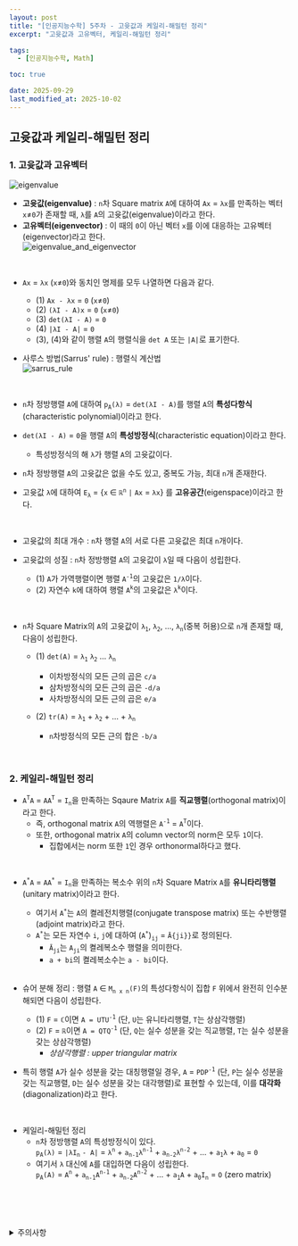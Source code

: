 ```yaml
---
layout: post
title: "[인공지능수학] 5주차 - 고윳값과 케일리-해밀턴 정리"
excerpt: "고윳값과 고유벡터, 케일리-해밀턴 정리"

tags:
  - [인공지능수학, Math]

toc: true

date: 2025-09-29
last_modified_at: 2025-10-02
---
```

## 고윳값과 케일리-해밀턴 정리
### 1. 고윳값과 고유벡터
![eigenvalue][def]  

- **고윳값(eigenvalue)** : `n`차 Square matrix `A`에 대하여 `Ax` = `λx`를 만족하는 벡터 `x`≠`0`가 존재할 때, `λ`를 `A`의 고윳값(eigenvalue)이라고 한다.  
- **고유벡터(eigenvector)** : 이 때의 `0`이 아닌 벡터 `x`를 이에 대응하는 고유벡터(eigenvector)라고 한다.  
![eigenvalue_and_eigenvector][def2]  

<br>

- `Ax` = `λx` (`x`≠`0`)와 동치인 명제를 모두 나열하면 다음과 같다.
  - (1) `Ax - λx` = `0` (`x`≠`0`)  
  - (2) `(λI - A)x` = `0` (`x`≠`0`)  
  - (3) `det(λI - A)` = `0`
  - (4) `|λI - A|` = `0`  
  - (3), (4)와 같이 행렬 `A`의 행렬식을 `det A` 또는 `|A|`로 표기한다.  

- 사루스 방법(Sarrus' rule) : 행렬식 계산법  
![sarrus_rule][def3]  

<br>

- `n`차 정방행렬 `A`에 대하여 `p`<sub>`A`</sub>`(λ)` = `det(λI - A)`를 행렬 `A`의 **특성다항식**(characteristic polynomial)이라고 한다.  
- `det(λI - A)` = `0`을 행렬 `A`의 **특성방정식**(characteristic equation)이라고 한다.  
  - 특성방정식의 해 `λ`가 행렬 `A`의 고윳값이다.  

- `n`차 정방행렬 `A`의 고윳값은 없을 수도 있고, 중복도 가능, 최대 `n`개 존재한다.  
- 고윳값 `λ`에 대하여 `E`<sub>`λ`</sub> = {`x` ∈ `ℝ`<sup>`n`</sup> `|` `Ax` = `λx`} 를 **고유공간**(eigenspace)이라고 한다.  

<br>

- 고윳값의 최대 개수 : `n`차 행렬 `A`의 서로 다른 고윳값은 최대 `n`개이다.

- 고윳값의 성질 : `n`차 정방행렬 `A`의 고윳값이 `λ`일 때 다음이 성립한다.
  - (1) `A`가 가역행렬이면 행렬 `A`<sup>`-1`</sup>의 고윳값은 `1/λ`이다.  
  - (2) 자연수 `k`에 대하여 행렬 `A`<sup>`k`</sup>의 고윳값은 `λ`<sup>`k`</sup>이다.  

<br>

- `n`차 Square Matrix의 `A`의 고윳값이 `λ`<sub>`1`</sub>, `λ`<sub>`2`</sub>, ..., `λ`<sub>`n`</sub>(중복 허용)으로 `n`개 존재할 때, 다음이 성립한다.  
  - (1) `det(A)` = `λ`<sub>`1`</sub> `λ`<sub>`2`</sub> ... `λ`<sub>`n`</sub>
    - 이차방정식의 모든 근의 곱은 `c/a`
    - 삼차방정식의 모든 근의 곱은 `-d/a`
    - 사차방정식의 모든 근의 곱은 `e/a`

  - (2) `tr(A)` = `λ`<sub>`1`</sub> + `λ`<sub>`2`</sub> + ... + `λ`<sub>`n`</sub>  
    - `n`차방정식의 모든 근의 합은 `-b/a`

<br>

### 2. 케일리-해밀턴 정리
- `A`<sup>`T`</sup>`A` = `AA`<sup>`T`</sup> = `I`<sub>`n`</sub>을 만족하는 Sqaure Matrix `A`를 **직교행렬**(orthogonal matrix)이라고 한다.  
  - 즉, orthogonal matrix `A`의 역행렬은 `A`<sup>`-1`</sup> = `A`<sup>`T`</sup>이다.  
  - 또한, orthogonal matrix `A`의 column vector의 norm은 모두 `1`이다.
    - 집합에서는 norm 또한 `1`인 경우 orthonormal하다고 했다.

<br>

- `A`<sup>`*`</sup>`A` = `AA`<sup>`*`</sup> = `I`<sub>`n`</sub>을 만족하는 복소수 위의 `n`차 Square Matrix `A`를 **유니타리행렬**(unitary matrix)이라고 한다.  
  - 여기서 `A`<sup>`*`</sup>는 `A`의 켤레전치행렬(conjugate transpose matrix) 또는 수반행렬(adjoint matrix)라고 한다.
  - `A`<sup>`*`</sup>는 모든 자연수 `i`, `j`에 대하여 (`A`<sup>`*`</sup>)<sub>`ij`</sub> = `Ā{ji}}`로 정의된다.  
    - `Ā`<sub>`ji`</sub>는 `A`<sub>`ji`</sub>의 켤레복소수 행렬을 의미한다.
    - `a + bi`의 켤레복소수는 `a - bi`이다.  

  <br>

- 슈어 분해 정리 : 행렬 `A` ∈ `M`<sub>`n x n`</sub>`(F)`의 특성다항식이 집합 `F` 위에서 완전히 인수분해되면 다음이 성립한다.  
  - (1) `F` = `ℂ`이면 `A = UTU`<sup>`-1`</sup> (단, `U`는 유니타리행렬, `T`는 상삼각행렬)  
  - (2) `F` = `ℝ`이면 `A = QTQ`<sup>`-1`</sup> (단, `Q`는 실수 성분을 갖는 직교행렬, `T`는 실수 성분을 갖는 상삼각행렬)
    - *상삼각행렬 : upper triangular matrix*  

- 특히 행렬 `A`가 실수 성분을 갖는 대칭행렬일 경우, `A` = `PDP`<sup>`-1`</sup> (단, `P`는 실수 성분을 갖는 직교행렬, `D`는 실수 성분을 갖는 대각행렬)로 표현할 수 있는데, 이를 **대각화**(diagonalization)라고 한다.  

<br>

- 케일리-해밀턴 정리
  - `n`차 정방행렬 `A`의 특성방정식이 있다.  
  `p`<sub>`A`</sub>`(λ)` = `|λI`<sub>`n`</sub> `- A|` = `λ`<sup>`n`</sup> + `a`<sub>`n-1`</sub>`λ`<sup>`n-1`</sup> + `a`<sub>`n-2`</sub>`λ`<sup>`n-2`</sup> + ... + `a`<sub>`1`</sub>`λ` + `a`<sub>`0`</sub> = `0`  
  - 여기서 `λ` 대신에 `A`를 대입하면 다음이 성립한다.  
  `p`<sub>`A`</sub>`(A)` = `A`<sup>`n`</sup> + `a`<sub>`n-1`</sub>`A`<sup>`n-1`</sup> + `a`<sub>`n-2`</sub>`A`<sup>`n-2`</sup> + ... + `a`<sub>`1`</sub>`A` + `a`<sub>`0`</sub>`I`<sub>`n`</sub> = `O` (zero matrix)  

<br>
<br>
<br>
<br>
<details>
<summary>주의사항</summary>
<div markdown=   "1">

이 포스팅은 강원대학교 이구연 교수님의 인공지능수학 수업을 들으며 내용을 정리 한 것입니다.  
수업 내용에 대한 저작권은 교수님께 있으니,  
다른 곳으로의 무분별한 내용 복사를 자제해 주세요.

</div>
</details> 

[def]: https://i.imgur.com/82esDiz.png
[def2]: https://i.imgur.com/49aM2P0.png
[def3]: https://i.imgur.com/u9H7tkk.png